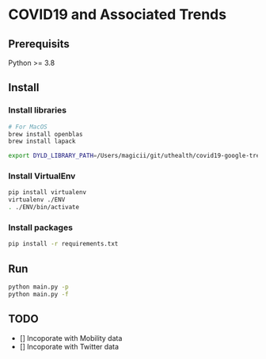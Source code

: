 # COVID19 and Associated Trends

## Prerequisits
Python >= 3.8 

## Install
### Install libraries
```bash
# For MacOS
brew install openblas
brew install lapack

export DYLD_LIBRARY_PATH=/Users/magicii/git/uthealth/covid19-google-trends/ENV/lib:/usr/local/lib:/usr/lib:/usr/local/opt/openblas/lib
```
### Install VirtualEnv

```bash
pip install virtualenv
virtualenv ./ENV
. ./ENV/bin/activate
```
### Install packages
```bash
pip install -r requirements.txt
```

## Run
```bash
python main.py -p
python main.py -f
```

## TODO
- [] Incoporate with Mobility data
- [] Incoporate with Twitter data